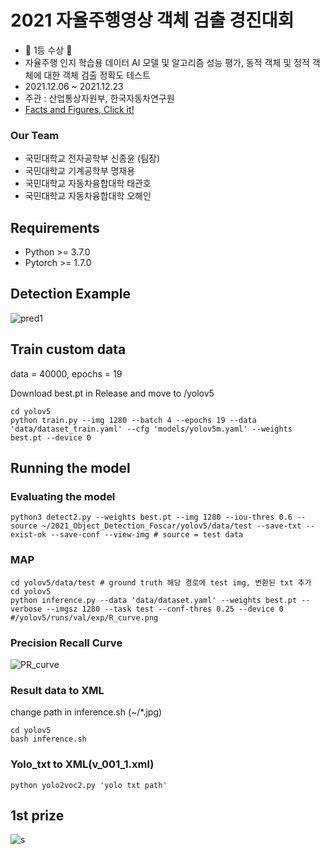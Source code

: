 # 2021 자율주행영상 객체 검출 경진대회 #
- 🥇 1등 수상 🥇
- 자율주행 인지 학습용 데이터 AI 모델 및 알고리즘 성능 평가, 동적 객체 및 정적 객체에 대한 객체 검출 정확도 테스트
- 2021.12.06 ~ 2021.12.23
- 주관 : 산업통상자원부, 한국자동차연구원
- [Facts and Figures, Click it!](https://jjongyn.notion.site/24eb868be91844f7a153a3aedf1dc24a)
### Our Team ###
- 국민대학교 전자공학부 신종윤 (팀장)
- 국민대학교 기계공학부 명재용
- 국민대학교 자동차융합대학 태관호
- 국민대학교 자동차융합대학 오해인

## Requirements 
- Python >= 3.7.0 
- Pytorch >= 1.7.0

## Detection Example
![pred1](https://user-images.githubusercontent.com/92678942/146318252-62e1736f-a055-47d6-8435-a7600f44c7a0.png)

## Train custom data 
data = 40000, epochs = 19

Download best.pt in Release and move to /yolov5

```
cd yolov5 
python train.py --img 1280 --batch 4 --epochs 19 --data 'data/dataset_train.yaml' --cfg 'models/yolov5m.yaml' --weights best.pt --device 0
```

## Running the model

### Evaluating the model ###
```
python3 detect2.py --weights best.pt --img 1280 --iou-thres 0.6 --source ~/2021_Object_Detection_Foscar/yolov5/data/test --save-txt --exist-ok --save-conf --view-img # source = test data
```
### MAP ###
```
cd yolov5/data/test # ground truth 해당 경로에 test img, 변환된 txt 추가
cd yolov5
python inference.py --data 'data/dataset.yaml' --weights best.pt --verbose --imgsz 1280 --task test --conf-thres 0.25 --device 0
#/yolov5/runs/val/exp/R_curve.png
```
### Precision Recall Curve ###
![PR_curve](https://user-images.githubusercontent.com/92678942/146409098-08676301-3247-4dbb-b783-fffe9af6f992.png)

### Result data to XML ###

change path in inference.sh (~/*.jpg)
```
cd yolov5 
bash inference.sh
```
### Yolo_txt to XML(v_001_1.xml) ###
```
python yolo2voc2.py 'yolo txt path'
```

## 1st prize ##
![s](https://user-images.githubusercontent.com/92678942/162491015-1ba58bdb-bbd2-44a8-91e7-22ae0cbadd78.jpg)


